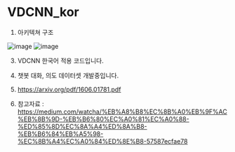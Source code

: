 # VDCNN_kor
1. 아키텍쳐 구조

![image](https://user-images.githubusercontent.com/36034521/82163535-e465d380-98e6-11ea-9399-1c7ba5396417.png)
![image](https://user-images.githubusercontent.com/36034521/82165436-fb5cf380-98ef-11ea-8880-7b0de34d2d26.png)

3. VDCNN 한국어 적용 코드입니다.

4. 챗봇 대화, 의도 데이터셋 개발중입니다.

5. https://arxiv.org/pdf/1606.01781.pdf

6. 참고자료 : https://medium.com/watcha/%EB%A8%B8%EC%8B%A0%EB%9F%AC%EB%8B%9D-%EB%B6%80%EC%A0%81%EC%A0%88-%ED%85%8D%EC%8A%A4%ED%8A%B8-%EB%B6%84%EB%A5%98-%EC%8B%A4%EC%A0%84%ED%8E%B8-57587ecfae78
